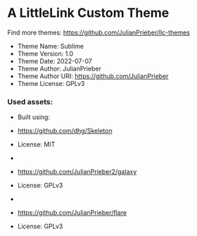 # A LittleLink Custom Theme
Find more themes: https://github.com/JulianPrieber/llc-themes
                                                                                                                                                                         
*	Theme Name: Sublime
*	Theme Version: 1.0
*	Theme Date: 2022-07-07
*	Theme Author: JulianPrieber
*	Theme Author URI: https://github.com/JulianPrieber
*	Theme License: GPLv3


### Used assets:
* Built using:
* https://github.com/dhg/Skeleton
* License: MIT

*
* https://github.com/JulianPrieber2/galaxy
* License: GPLv3

*
* https://github.com/JulianPrieber/flare
* License: GPLv3
